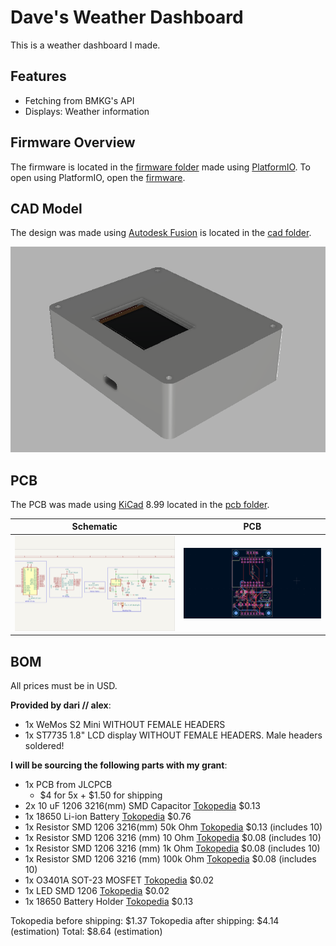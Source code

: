 # Dave's Weather Dashboard

This is a weather dashboard I made.

## Features

- Fetching from BMKG's API
- Displays: Weather information

## Firmware Overview

The firmware is located in the [firmware folder](./firmware) made using [PlatformIO](https://platformio.org/). To open using PlatformIO, open the [firmware](./firmware).

## CAD Model

The design was made using [Autodesk Fusion](https://www.autodesk.com/education/edu-software/fusion) is located in the [cad folder](./cad).

![Casing Design](images/Fusion360_STO4dfZro6.png)

## PCB

The PCB was made using [KiCad](https://www.kicad.org/) 8.99 located in the [pcb folder](./pcb).

Schematic | PCB
:-:|:-:
![Schematic](images/kicad_6IDceVGe0q.png) | ![PCB](images/kicad_U5hjf2B6Dj.png)

## BOM

All prices must be in USD.

**Provided by dari // alex**:
- 1x WeMos S2 Mini WITHOUT FEMALE HEADERS
- 1x ST7735 1.8" LCD display WITHOUT FEMALE HEADERS. Male headers soldered!

**I will be sourcing the following parts with my grant**:

- 1x PCB from JLCPCB
    - $4 for 5x + $1.50 for shipping
- 2x 10 uF 1206 3216(mm) SMD Capacitor [Tokopedia](https://www.tokopedia.com/cosmic-iot/capacitor-10uf-10-uf-0603-kapasitor-microfarad-smd) $0.13
- 1x 18650 Li-ion Battery [Tokopedia](https://www.tokopedia.com/alladinshop/original-baterai-lion-18650-high-drain-real-capacity-2500mah-3-7v-3-7volt-li-ion) $0.76
- 1x Resistor SMD 1206 3216(mm) 50k Ohm [Tokopedia](https://www.tokopedia.com/smgjayatronik/resistor-smd-1206-50-kiloohm-50k-50-k) $0.13 (includes 10)
- 1x Resistor SMD 1206 3216 (mm) 10 Ohm [Tokopedia](https://www.tokopedia.com/smgjayatronik/resistor-smd-1206-10-ohm) $0.08 (includes 10)
- 1x Resistor SMD 1206 3216 (mm) 1k Ohm [Tokopedia](https://www.tokopedia.com/smgjayatronik/resistor-smd-1206-1-6k-1k6-ohm) $0.08 (includes 10)
- 1x Resistor SMD 1206 3216 (mm) 100k Ohm [Tokopedia](https://www.tokopedia.com/smgjayatronik/resistor-smd-1206-100-kiloohm-100k-100-k) $0.08 (includes 10)
- 1x O3401A SOT-23 MOSFET [Tokopedia](https://www.tokopedia.com/lisuinstrument/ao3401-3401-a19t-30v-p-channel-mosfet-ao3401a-sot-23-generic-biasa-3b2c) $0.02
- 1x LED SMD 1206 [Tokopedia](https://www.tokopedia.com/jogjarobotika/led-smd-1206-hijau) $0.02
- 1x 18650 Battery Holder [Tokopedia](https://www.tokopedia.com/mikro-automasi/dudukan-baterai-batre-18650-battery-holder-1-satu-slot) $0.13

Tokopedia before shipping: $1.37
Tokopedia after shipping: $4.14 (estimation)
Total: $8.64 (estimation)